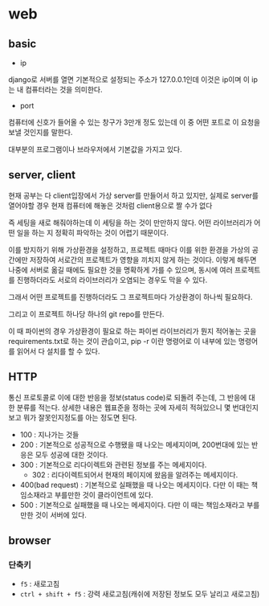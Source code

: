# web

## basic

-  ip

 django로 서버를 열면 기본적으로 설정되는 주소가 127.0.0.1인데 이것은 ip이며 이 ip는 내 컴퓨터라는 것을 의미한다.

-  port 

컴퓨터에 신호가 들어올 수 있는 창구가 3만개 정도 있는데 이 중 어떤 포트로 이 요청을 보낼 것인지를 말한다.

대부분의 프로그램이나 브라우저에서 기본값을 가지고 있다.

## server, client

현재 공부는 다 client입장에서 가상 server를 만들어서 하고 있지만, 실제로 server를 열어야할 경우 현재 컴퓨터에 해놓은 것처럼 client용으로 짤 수가 없다

즉 세팅을 새로 해줘야하는데  이 세팅을 하는 것이 만만하지 않다. 어떤 라이브러리가 어떤 일을 하는 지 정확히 파악하는 것이 어렵기 때문이다.

이를 방지하기 위해 가상환경을 설정하고, 프로젝트 때마다 이를 위한 환경을 가상의 공간에만 저장하여 서로간의 프로젝트가 영향을 끼치지 않게 하는 것이다. 이렇게 해두면 나중에 서버로 옮길 때에도 필요한 것을 명확하게 가를 수 있으며, 동시에 여러 프로젝트를 진행하더라도 서로의 라이브러리가 오염되는 경우도 막을 수 있다.

그래서 어떤 프로젝트를 진행하더라도 그 프로젝트마다 가상환경이 하나씩 필요하다.

그리고 이 프로젝트 하나당 하나의 git repo를 만든다.

이 때 파이썬의 경우 가상환경이 필요로 하는 파이썬 라이브러리가 뭔지 적어놓는 곳을 requirements.txt로 하는 것이 관습이고, pip -r 이란 명령어로 이 내부에 있는 명령어를 읽어서 다 설치를 할 수 있다.

## HTTP

통신 프로토콜로 이에 대한 반응을 정보(status code)로 되돌려 주는데, 그 반응에 대한 분류를 적는다. 상세한 내용은 웹표준을 정하는 곳에 자세히 적혀있으니 몇 번대인지 보고 뭐가 잘못인지정도를 아는 정도면 된다.

- 100 :  지나가는 것들
- 200 : 기본적으로 성공적으로 수행됐을 때 나오는 메세지이며, 200번대에 있는 반응은 모두 성공에 대한 것이다.
- 300 : 기본적으로 리다이렉트와 관련된 정보를 주는 메세지이다.
  - 302 : 리다이렉트되어서 현재의 페이지에 왔음을 알려주는 메세지이다.
- 400(bad request) :  기본적으로 실패했을 때 나오는 메세지이다. 다만 이 때는 책임소재라고 부를만한 것이 클라이언트에 있다.
- 500 : 기본적으로 실패했을 때 나오는 메세지이다. 다만 이 때는 책임소재라고 부를만한 것이 서버에 있다.

## browser

### 단축키

- `f5` : 새로고침
- `ctrl + shift + f5` : 강력 새로고침(캐쉬에 저장된 정보도 모두 날리고 새로고침)
